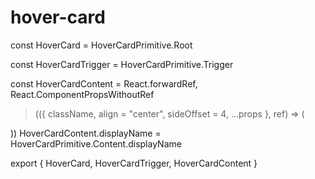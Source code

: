 # hover-card

const HoverCard = HoverCardPrimitive.Root

const HoverCardTrigger = HoverCardPrimitive.Trigger

const HoverCardContent = React.forwardRef,
  React.ComponentPropsWithoutRef
>(({ className, align = "center", sideOffset = 4, ...props }, ref) => (
  
))
HoverCardContent.displayName = HoverCardPrimitive.Content.displayName

export { HoverCard, HoverCardTrigger, HoverCardContent }